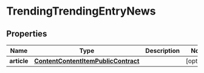 
# TrendingTrendingEntryNews

## Properties
Name | Type | Description | Notes
------------ | ------------- | ------------- | -------------
**article** | [**ContentContentItemPublicContract**](ContentContentItemPublicContract.md) |  |  [optional]



